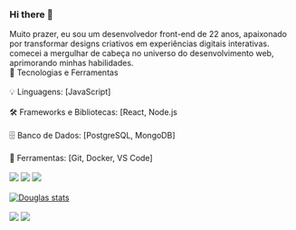 ### Hi there 👋

Muito prazer, eu sou um desenvolvedor front-end de 22 anos, apaixonado por transformar designs criativos em experiências digitais interativas. comecei a mergulhar de cabeça no universo do desenvolvimento web, aprimorando minhas habilidades.
<br>
🚀 Tecnologias e Ferramentas
<br>
<br>
💡 Linguagens: [JavaScript]
<br>
<br>
🛠️ Frameworks e Bibliotecas: [React, Node.js
<br>
<br>
🗄️ Banco de Dados: [PostgreSQL, MongoDB]
<br>
<br>
🔧 Ferramentas: [Git, Docker, VS Code]
<br>
<br>
<img src="https://img.shields.io/badge/HTML5-E34F26?style=for-the-badge&logo=html5&logoColor=white">
<img src="https://img.shields.io/badge/CSS3-1572B6?style=for-the-badge&logo=css3&logoColor=white">
<img src="https://img.shields.io/badge/JavaScript-323330?style=for-the-badge&logo=javascript&logoColor=F7DF1E">
<br>
<br>
[![Douglas stats](https://github-readme-stats.vercel.app/api?username=Douglasl10)](https://github.com/anuraghazra/github-readme-stats)
<br>
<br>
<a hrf="https://www.linkedin.com/in/douglas-oliveira-pagina/"><img src="https://img.shields.io/badge/LinkedIn-0077B5?style=for-the-badge&logo=linkedin&logoColor=white">
<a href="https://www.instagram.com/_douglasl10/"><img src="https://img.shields.io/badge/Instagram-E4405F?style=for-the-badge&logo=instagram&logoColor=white">
